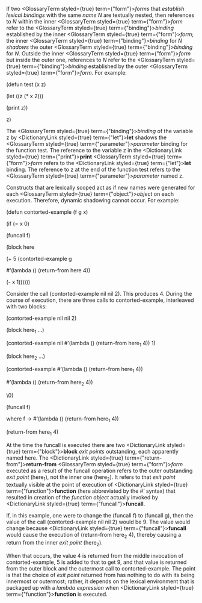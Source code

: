  



If two <GlossaryTerm styled={true} term={"form"}><i>forms</i></GlossaryTerm> that *establish lexical bindings* with the same *name N* are textually nested, then references to *N* within the inner <GlossaryTerm styled={true} term={"form"}><i>form</i></GlossaryTerm> refer to the <GlossaryTerm styled={true} term={"binding"}><i>binding</i></GlossaryTerm> established by the inner <GlossaryTerm styled={true} term={"form"}><i>form</i></GlossaryTerm>; the inner <GlossaryTerm styled={true} term={"binding"}><i>binding</i></GlossaryTerm> for *N shadows* the outer <GlossaryTerm styled={true} term={"binding"}><i>binding</i></GlossaryTerm> for *N*. Outside the inner <GlossaryTerm styled={true} term={"form"}><i>form</i></GlossaryTerm> but inside the outer one, references to *N* refer to the <GlossaryTerm styled={true} term={"binding"}><i>binding</i></GlossaryTerm> established by the outer <GlossaryTerm styled={true} term={"form"}><i>form</i></GlossaryTerm>. For example: 



(defun test (x z) 



(let ((z (\* x 2))) 



(print z)) 



z) 



The <GlossaryTerm styled={true} term={"binding"}><i>binding</i></GlossaryTerm> of the variable z by <DictionaryLink styled={true} term={"let"}><b>let</b></DictionaryLink> shadows the <GlossaryTerm styled={true} term={"parameter"}><i>parameter</i></GlossaryTerm> binding for the function test. The reference to the variable z in the <DictionaryLink styled={true} term={"print"}><b>print</b></DictionaryLink> <GlossaryTerm styled={true} term={"form"}><i>form</i></GlossaryTerm> refers to the <DictionaryLink styled={true} term={"let"}><b>let</b></DictionaryLink> binding. The reference to z at the end of the function test refers to the <GlossaryTerm styled={true} term={"parameter"}><i>parameter</i></GlossaryTerm> named z. 



Constructs that are lexically scoped act as if new names were generated for each <GlossaryTerm styled={true} term={"object"}><i>object</i></GlossaryTerm> on each execution. Therefore, dynamic shadowing cannot occur. For example: 



(defun contorted-example (f g x) 



(if (= x 0) 



(funcall f) 



(block here 



(+ 5 (contorted-example g 



#’(lambda () (return-from here 4)) 



(- x 1)))))) 



Consider the call (contorted-example nil nil 2). This produces 4. During the course of execution, there are three calls to contorted-example, interleaved with two blocks: 



(contorted-example nil nil 2) 



(block here<sub>1</sub> ...) 



(contorted-example nil #’(lambda () (return-from here<sub>1</sub> 4)) 1) 



(block here<sub>2</sub> ...) 



(contorted-example #’(lambda () (return-from here<sub>1</sub> 4)) 



#’(lambda () (return-from here<sub>2</sub> 4)) 



\0) 



(funcall f) 



where f → #’(lambda () (return-from here<sub>1</sub> 4))  







(return-from here<sub>1</sub> 4) 



At the time the funcall is executed there are two <DictionaryLink styled={true} term={"block"}><b>block</b></DictionaryLink> *exit points* outstanding, each apparently named here. The <DictionaryLink styled={true} term={"return-from"}><b>return-from</b></DictionaryLink> <GlossaryTerm styled={true} term={"form"}><i>form</i></GlossaryTerm> executed as a result of the funcall operation refers to the outer outstanding *exit point* (here<sub>1</sub>), not the inner one (here<sub>2</sub>). It refers to that *exit point* textually visible at the point of execution of <DictionaryLink styled={true} term={"function"}><b>function</b></DictionaryLink> (here abbreviated by the #’ syntax) that resulted in creation of the *function object* actually invoked by <DictionaryLink styled={true} term={"funcall"}><b>funcall</b></DictionaryLink>. 



If, in this example, one were to change the (funcall f) to (funcall g), then the value of the call (contorted-example nil nil 2) would be 9. The value would change because <DictionaryLink styled={true} term={"funcall"}><b>funcall</b></DictionaryLink> would cause the execution of (return-from here<sub>2</sub> 4), thereby causing a return from the inner *exit point* (here<sub>2</sub>). 



When that occurs, the value 4 is returned from the middle invocation of contorted-example, 5 is added to that to get 9, and that value is returned from the outer block and the outermost call to contorted-example. The point is that the choice of *exit point* returned from has nothing to do with its being innermost or outermost; rather, it depends on the lexical environment that is packaged up with a *lambda expression* when <DictionaryLink styled={true} term={"function"}><b>function</b></DictionaryLink> is executed. 



